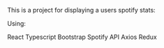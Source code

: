 This is a project for displaying a users spotify stats:

Using:

React
Typescript
Bootstrap
Spotify API
Axios
Redux
